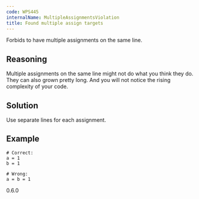 ```yaml
---
code: WPS445
internalName: MultipleAssignmentsViolation
title: Found multiple assign targets
---
```


Forbids to have multiple assignments on the same line.

## Reasoning
Multiple assignments on the same line might not do what you think
they do. They can also grown pretty long. And you will not notice
the rising complexity of your code.

## Solution
Use separate lines for each assignment.

## Example

    # Correct:
    a = 1
    b = 1
    
    # Wrong:
    a = b = 1

<div class="versionadded">

0.6.0

</div>